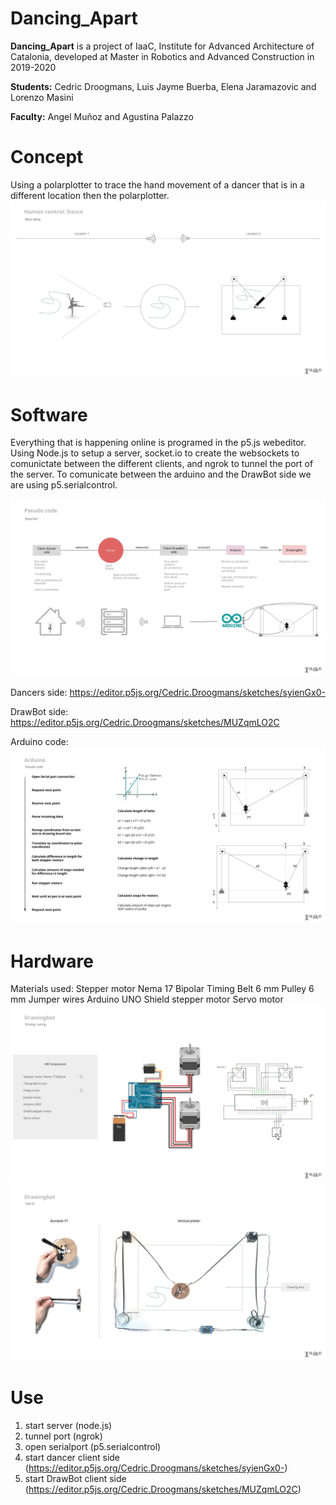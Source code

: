 # Dancing_Apart

**Dancing_Apart** is a project of IaaC, Institute for Advanced Architecture of Catalonia, developed at Master in Robotics and Advanced Construction in 2019-2020

**Students:** Cedric Droogmans, Luis Jayme Buerba, Elena Jaramazovic and Lorenzo Masini

**Faculty:** Angel Muñoz and Agustina Palazzo


# Concept

Using a polarplotter to trace the hand movement of a dancer that is in a different location then the polarplotter.
![alt text](https://github.com/cedricdroogmans/Dancing_Apart/blob/master/images/concept.jpg)


# Software

Everything that is happening online is programed in the p5.js webeditor.
Using Node.js to setup a server, socket.io to create the websockets to comunictate between the different clients, and ngrok to tunnel the port of the server. To comunicate between the arduino and the DrawBot side we are using p5.serialcontrol.

![alt text](https://github.com/cedricdroogmans/Dancing_Apart/blob/master/images/SWD_01.jpg)

Dancers side:
https://editor.p5js.org/Cedric.Droogmans/sketches/syienGx0-

DrawBot side:
https://editor.p5js.org/Cedric.Droogmans/sketches/MUZqmLO2C

Arduino code:
![alt text](https://github.com/cedricdroogmans/Dancing_Apart/blob/master/images/arduino_code.jpg)


# Hardware 

Materials used:
Stepper motor Nema 17 Bipolar 
Timing Belt 6 mm
Pulley 6 mm
Jumper wires
Arduino UNO
Shield stepper motor
Servo motor
![alt text](https://github.com/cedricdroogmans/Dancing_Apart/blob/master/images/arduino.jpg)
![alt text](https://github.com/cedricdroogmans/Dancing_Apart/blob/master/images/drawbot.jpg)

# Use

1) start server   (node.js)
2) tunnel port    (ngrok)
3) open serialport (p5.serialcontrol)
4) start dancer client side (https://editor.p5js.org/Cedric.Droogmans/sketches/syienGx0-)
5) start DrawBot client side (https://editor.p5js.org/Cedric.Droogmans/sketches/MUZqmLO2C)
